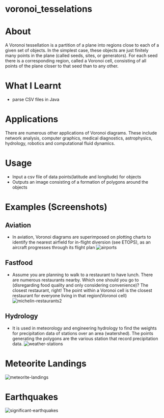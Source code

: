 # voronoi_tesselations
# About
A Voronoi tessellation is a partition of a plane into regions close to each of a given set of objects. In the simplest case, these objects are just finitely many points in the plane (called seeds, sites, or generators). For each seed there is a corresponding region, called a Voronoi cell, consisting of all points of the plane closer to that seed than to any other.

# What I Learnt
* parse CSV files in Java

# Applications
There are numerous other applications of Voronoi diagrams. These include network analysis, computer graphics, medical diagnostics, astrophysics, hydrology, robotics and computational fluid dynamics.

# Usage
* Input a csv file of data points(latitude and longitude) for objects
* Outputs an image consisting of a formation of polygons around the objects

# Examples (Screenshots)
## Aviation
* In aviation, Voronoi diagrams are superimposed on plotting charts to identify the nearest airfield for in-flight diversion (see ETOPS), as an aircraft progresses through its flight plan
![airports](https://user-images.githubusercontent.com/63420202/177515193-14f3be8b-86ee-4765-835e-8f4cebeae21a.png)

## Fastfood
* Assume you are planning to walk to a restaurant to have lunch. There are numerous restaurants nearby. Which one should you go to (disregarding food quality and only considering convenience)? The closest restaurant, right!
The point within a Voronoi cell is the closest restaurant for everyone living in that region(Voronoi cell)
![michelin-restaurants2](https://user-images.githubusercontent.com/63420202/177515523-5d36de8f-9ee6-4a9d-872a-b6f1cb16ec0c.png)

## Hydrology
* It is used in meteorology and engineering hydrology to find the weights for precipitation data of stations over an area (watershed). The points generating the polygons are the various station that record precipitation data. 
![weather-stations](https://user-images.githubusercontent.com/63420202/177515380-1b26c4bc-e5c4-469b-973d-8acccb8ae7d2.png)

# Meteorite Landings
![meteorite-landings](https://user-images.githubusercontent.com/63420202/177515201-c6691fc5-0361-44cf-a0d6-39e013d66c79.png)

# Earthquakes
![significant-earthquakes](https://user-images.githubusercontent.com/63420202/177515542-e6ffd455-0371-4e17-880f-9d508537aac2.png)

